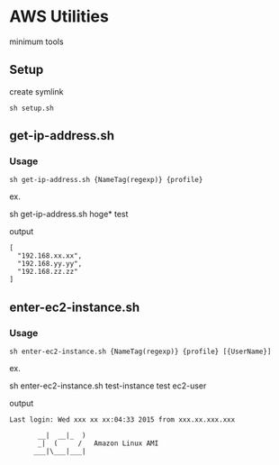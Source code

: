 AWS Utilities
=====

minimum tools

## Setup

create symlink

```
sh setup.sh
```

## get-ip-address.sh

### Usage

```
sh get-ip-address.sh {NameTag(regexp)} {profile}
```

ex.

sh get-ip-address.sh hoge* test

output

```
[
  "192.168.xx.xx",
  "192.168.yy.yy",
  "192.168.zz.zz"
]
```

## enter-ec2-instance.sh

### Usage

```
sh enter-ec2-instance.sh {NameTag(regexp)} {profile} [{UserName}]
```

ex.

sh enter-ec2-instance.sh test-instance test ec2-user

output

```
Last login: Wed xxx xx xx:04:33 2015 from xxx.xx.xxx.xxx

       __|  __|_  )
       _|  (     /   Amazon Linux AMI
      ___|\___|___|

```

